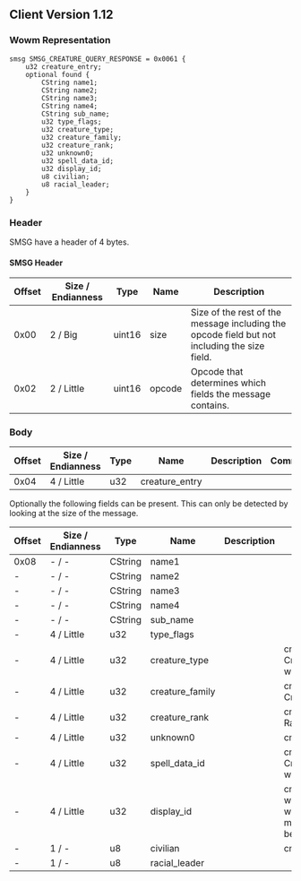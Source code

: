 ## Client Version 1.12

### Wowm Representation
```rust,ignore
smsg SMSG_CREATURE_QUERY_RESPONSE = 0x0061 {
    u32 creature_entry;
    optional found {
        CString name1;
        CString name2;
        CString name3;
        CString name4;
        CString sub_name;
        u32 type_flags;
        u32 creature_type;
        u32 creature_family;
        u32 creature_rank;
        u32 unknown0;
        u32 spell_data_id;
        u32 display_id;
        u8 civilian;
        u8 racial_leader;
    }
}
```
### Header
SMSG have a header of 4 bytes.

#### SMSG Header
| Offset | Size / Endianness | Type   | Name   | Description |
| ------ | ----------------- | ------ | ------ | ----------- |
| 0x00   | 2 / Big           | uint16 | size   | Size of the rest of the message including the opcode field but not including the size field.|
| 0x02   | 2 / Little        | uint16 | opcode | Opcode that determines which fields the message contains.|

### Body

| Offset | Size / Endianness | Type | Name | Description | Comment |
| ------ | ----------------- | ---- | ---- | ----------- | ------- |
| 0x04 | 4 / Little | u32 | creature_entry |  |  |

Optionally the following fields can be present. This can only be detected by looking at the size of the message.

| Offset | Size / Endianness | Type | Name | Description | Comment |
| ------ | ----------------- | ---- | ---- | ----------- | ------- |
| 0x08 | - / - | CString | name1 |  |  |
| - | - / - | CString | name2 |  |  |
| - | - / - | CString | name3 |  |  |
| - | - / - | CString | name4 |  |  |
| - | - / - | CString | sub_name |  |  |
| - | 4 / Little | u32 | type_flags |  |  |
| - | 4 / Little | u32 | creature_type |  | cmangos: CreatureType.dbc   wdbFeild8 |
| - | 4 / Little | u32 | creature_family |  | cmangos: CreatureFamily.dbc |
| - | 4 / Little | u32 | creature_rank |  | cmangos: Creature Rank (elite, boss, etc) |
| - | 4 / Little | u32 | unknown0 |  | cmangos: wdbFeild11 |
| - | 4 / Little | u32 | spell_data_id |  | cmangos: Id from CreatureSpellData.dbc wdbField12 |
| - | 4 / Little | u32 | display_id |  | cmangos: DisplayID      wdbFeild13 and workaround, way to manage models must be fixed |
| - | 1 / - | u8 | civilian |  | cmangos: wdbFeild14 |
| - | 1 / - | u8 | racial_leader |  |  |

